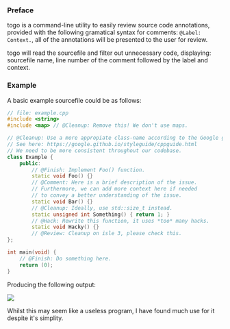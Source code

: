 ### Preface

togo is a command-line utility to easily review source code annotations, provided with the following gramatical syntax for comments: ``@Label: Context.``, all of the annotations will be presented to the user for review. 

togo will read the sourcefile and filter out unnecessary code, displaying: sourcefile name, line number of the comment followed by the label and context.

### Example

A basic example sourcefile could be as follows: 

```cpp
// file: example.cpp
#include <string>
#include <map> // @Cleanup: Remove this! We don't use maps.

// @Cleanup: Use a more appropiate class-name according to the Google guidelines.
// See here: https://google.github.io/styleguide/cppguide.html
// We need to be more consistent throughout our codebase.
class Example {
	public:
		// @Finish: Implement Foo() function.
		static void Foo() {}
		// @Comment: Here is a brief description of the issue.
		// Furthermore, we can add more context here if needed
		// to convey a better understanding of the issue.
		static void Bar() {} 
		// @Cleanup: Ideally, use std::size_t instead.
		static unsigned int Something() { return 1; }
		// @Hack: Rewrite this function, it uses *too* many hacks.
		static void Hacky() {}
		// @Review: Cleanup on isle 3, please check this.
};

int main(void) {
	// @Finish: Do something here.
	return (0);
}
```

Producing the following output:

![](https://s.wired.sh/misc/togo.png)

Whilst this may seem like a useless program, I have found much use for it despite it's simplity.
